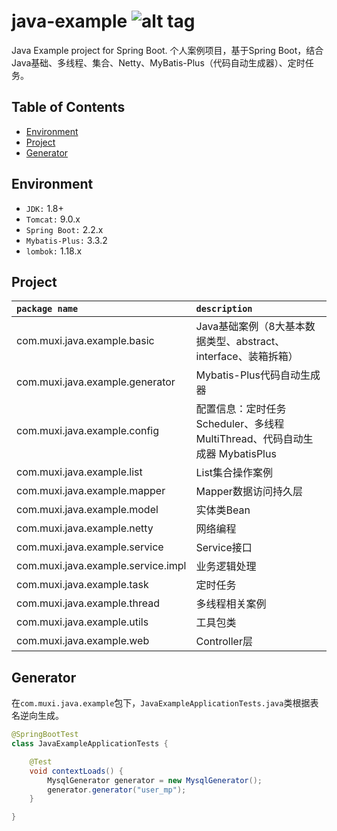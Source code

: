 java-example ![alt tag](https://api.travis-ci.org/phishman3579/java-algorithms-implementation.svg?branch=master)
==============================

Java Example project for Spring Boot. 个人案例项目，基于Spring Boot，结合Java基础、多线程、集合、Netty、MyBatis-Plus（代码自动生成器）、定时任务。

## Table of Contents
+ [Environment](https://github.com/loveisontheway/java-example#Environment)
+ [Project](https://github.com/loveisontheway/java-example#Project)
+ [Generator](https://github.com/loveisontheway/java-example#Generator)

## Environment
+ `JDK:` 1.8+
+ `Tomcat:` 9.0.x
+ `Spring Boot:` 2.2.x
+ `Mybatis-Plus:` 3.3.2
+ `lombok:` 1.18.x

## Project
| `package name` | `description` |
| :------ | :------ |
| com.muxi.java.example.basic | Java基础案例（8大基本数据类型、abstract、interface、装箱拆箱） |
| com.muxi.java.example.generator | Mybatis-Plus代码自动生成器 |
| com.muxi.java.example.config | 配置信息：定时任务 Scheduler、多线程 MultiThread、代码自动生成器 MybatisPlus |
| com.muxi.java.example.list | List集合操作案例 |
| com.muxi.java.example.mapper | Mapper数据访问持久层 |
| com.muxi.java.example.model | 实体类Bean |
| com.muxi.java.example.netty | 网络编程 |
| com.muxi.java.example.service | Service接口 |
| com.muxi.java.example.service.impl | 业务逻辑处理 |
| com.muxi.java.example.task | 定时任务 |
| com.muxi.java.example.thread | 多线程相关案例 |
| com.muxi.java.example.utils | 工具包类 |
| com.muxi.java.example.web | Controller层 |

## Generator
在`com.muxi.java.example`包下，`JavaExampleApplicationTests.java`类根据表名逆向生成。
```java
@SpringBootTest
class JavaExampleApplicationTests {

	@Test
	void contextLoads() {
		MysqlGenerator generator = new MysqlGenerator();
		generator.generator("user_mp");
	}

}
```